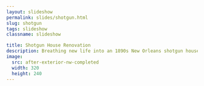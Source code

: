 ```yaml
---
layout: slideshow
permalink: slides/shotgun.html
slug: shotgun
tags: slideshow
classname: slideshow

title: Shotgun House Renovation
description: Breathing new life into an 1890s New Orleans shotgun house
image:
  src: after-exterior-nw-completed
  width: 320
  height: 240
---
```

<style>
  carousel-widget {
    --figcaption-inline-size: 100%;
  }

  [data-orientation='portrait'] {
    --img-inline-size: 50%;
  }

  @media (orientation: landscape) {
    [data-orientation='portrait'] {
      --img-inline-size: 50vh;
    }
  }
</style>